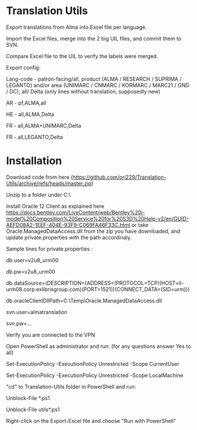 # Translation Utils
 
Export translations from Alma into Excel file per language.

Import the Excel files, merge into the 2 big UIL files, and commit them to SVN.

Compare Excel file to the UIL to verify the labels were merged.

Export config:

Lang-code - patron-facing/all, product (ALMA / RESEARCH / SUPRIMA / LEGANTO) and/or area (UNIMARC / CNMARC / KORMARC / MARC21 / GND / DC), all/ Delta (only lines without translation, supposedly new)

AR - pf,ALMA,all

HE - all,ALMA,Delta

FR - all,ALMA+UNIMARC,Delta

FR - all,LEGANTO,Delta

# Installation

Download code from here (https://github.com/ori229/Translation-Utils/archive/refs/heads/master.zip)

Unzip to a folder under C:\

Install Oracle 12 Client as explained here
https://docs.bentley.com/LiveContent/web/Bentley%20i-model%20Composition%20Service%20for%20S3D%20Help-v2/en/GUID-AEFD08A2-1EEF-404E-93F9-C069FA46F33C.html
or take Oracle.ManagedDataAccess.dll from the zip you have downloaded, and update private.properties with the path accordinaly.

Sample lines for private.properties :

db.user=v2u8_urm00

db.pw=v2u8_urm00

db.dataSource=(DESCRIPTION=(ADDRESS=(PROTOCOL=TCP)(HOST=il-urm08.corp.exlibrisgroup.com)(PORT=1521))(CONNECT_DATA=(SID=urm)))

db.oracleClientDllPath=C:\\Temp\\Oracle.ManagedDataAccess.dll

svn.user=almatranslation 

svn.pw=...


Verify you are connected to the VPN

Open PowerShell as administrator and run: (for any questions answer Yes to all)

Set-ExecutionPolicy -ExecutionPolicy Unrestricted -Scope CurrentUser

Set-ExecutionPolicy -ExecutionPolicy Unrestricted -Scope LocalMachine    


"cd" to Translation-Utils folder in PowerShell and run:

Unblock-File *.ps1

Unblock-File utils\*.ps1


Right-click on the Export-Excel file and choose "Run with PowerShell"
